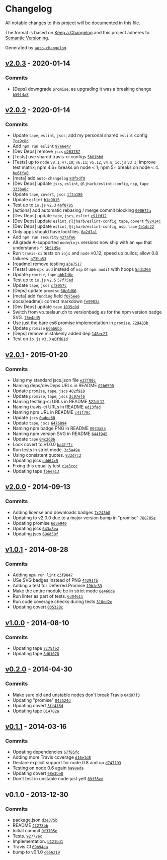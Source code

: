 # Changelog

All notable changes to this project will be documented in this file.

The format is based on [Keep a Changelog](https://keepachangelog.com/en/1.0.0/)
and this project adheres to [Semantic Versioning](https://semver.org/spec/v2.0.0.html).

Generated by [`auto-changelog`](https://github.com/CookPete/auto-changelog).

## [v2.0.3](https://github.com/ljharb/promise-deferred/compare/v2.0.2...v2.0.3) - 2020-01-14

### Commits

- [Deps] downgrade `promise`, as upgrading it was a breaking change [`b50f4a8`](https://github.com/ljharb/promise-deferred/commit/b50f4a82533c3d13bd25c24be03abf990df80665)

## [v2.0.2](https://github.com/ljharb/promise-deferred/compare/v2.0.1...v2.0.2) - 2020-01-14

### Commits

- Update `tape`, `eslint`, `jscs`; add my personal shared `eslint` config [`7ca9c8d`](https://github.com/ljharb/promise-deferred/commit/7ca9c8dbf83414da876069315e1f5317763867da)
- Add `npm run eslint` [`97e6e47`](https://github.com/ljharb/promise-deferred/commit/97e6e47d61368b9dacac360a947e0d55f3998577)
- [Dev Deps] remove `jscs` [`d263787`](https://github.com/ljharb/promise-deferred/commit/d263787e6154de03979d5a921dd1692bca2f1f31)
- [Tests] use shared travis-ci configs [`5b01bbd`](https://github.com/ljharb/promise-deferred/commit/5b01bbda040388ee5df3adbfa6d66e679096eaaf)
- [Tests] up to `node` `v8.1`; `v7.10`; `v6.11`; `v5.12`, `v4.8`; `io.js` `v3.3`; improve test matrix; npm 4.6+ breaks on node &lt; 1; npm 5+ breaks on node &lt; 4. [`be6ffa0`](https://github.com/ljharb/promise-deferred/commit/be6ffa0d469e536b8b80bb445162f199b5df1b94)
- [meta] add `auto-changelog` [`8df5df8`](https://github.com/ljharb/promise-deferred/commit/8df5df80484f6b503c27eef61dcf02cf10562ac4)
- [Dev Deps] update `jscs`, `eslint`, `@ljharb/eslint-config`, `nsp`, `tape` [`333ba8c`](https://github.com/ljharb/promise-deferred/commit/333ba8c9b261a38e45d98dc0b99dea5b59da9adc)
- Update `tape`, `covert`, `jscs` [`1f2a186`](https://github.com/ljharb/promise-deferred/commit/1f2a1869594cc91f98b0216b5cb62f6b8deb147f)
- Update `eslint` [`b1e9015`](https://github.com/ljharb/promise-deferred/commit/b1e90153e2d270b39b49d5414e070e28383520b2)
- Test up to `io.js` `v2.3` [`4af8785`](https://github.com/ljharb/promise-deferred/commit/4af87852835df30adba850521abe8ca0c4bc5816)
- [actions] add automatic rebasing / merge commit blocking [`000672a`](https://github.com/ljharb/promise-deferred/commit/000672a70e06651d0d7ae5cc52e571534fe70e19)
- [Dev Deps] update `tape`, `jscs`, `eslint` [`c91fd12`](https://github.com/ljharb/promise-deferred/commit/c91fd12b29a09132bba392cde17926a8d6ff0870)
- [Dev Deps] update `eslint`, `@ljharb/eslint-config`, `tape`, `covert` [`f82414c`](https://github.com/ljharb/promise-deferred/commit/f82414c07b74a380a3b9f166a2dbc9928c05bdfe)
- [Dev Deps] update `eslint`, `@ljharb/eslint-config`, `nsp`, `tape` [`4e1dc22`](https://github.com/ljharb/promise-deferred/commit/4e1dc22027a787c727926aad5b9ed351fe235a48)
- Only apps should have lockfiles. [`6a2d7a1`](https://github.com/ljharb/promise-deferred/commit/6a2d7a1fc7b85ef31e794dd6a0c202109ccbd92d)
- Add `npm run security` [`427afe6`](https://github.com/ljharb/promise-deferred/commit/427afe6c4029fad1fdc439d0668147413af617a6)
- All grade A-supported `node`/`iojs` versions now ship with an `npm` that understands `^`. [`5b51d5a`](https://github.com/ljharb/promise-deferred/commit/5b51d5aa201bf4c705a594ebc4c4d7cf712d453d)
- Run `travis-ci` tests on `iojs` and `node` v0.12; speed up builds; allow 0.8 failures. [`a73ba53`](https://github.com/ljharb/promise-deferred/commit/a73ba53406462479dd20f6bf4d29bfb2cd9505a2)
- [readme] remove testling [`a3e7517`](https://github.com/ljharb/promise-deferred/commit/a3e75177fb5b0db8bf8324ba15ddb0b10800cae7)
- [Tests] use `npx aud` instead of `nsp` or `npm audit` with hoops [`5ad1266`](https://github.com/ljharb/promise-deferred/commit/5ad12662402e9a2e214680df1ceeb817ed533620)
- Update `promise`, `tape` [`abb7d6c`](https://github.com/ljharb/promise-deferred/commit/abb7d6c0519d1bd4bb4982ed178dc7f4a8961e0d)
- Test up to `io.js` `v2.5` [`57f75ad`](https://github.com/ljharb/promise-deferred/commit/57f75adf12ab5313f11618f67f1fc760d0b10163)
- Update `tape`, `jscs` [`cf8057c`](https://github.com/ljharb/promise-deferred/commit/cf8057cf3657691358e50d67c2634c8ef80f8eae)
- [Deps] update `promise` [`80c0d66`](https://github.com/ljharb/promise-deferred/commit/80c0d66e96258a09b8fcc15d8b29d567e2624f69)
- [meta] add `funding` field [`f075ee6`](https://github.com/ljharb/promise-deferred/commit/f075ee67c6dc187746d47ea3467bc7bae928ccfb)
- docs(readme): correct markdown [`fe0903a`](https://github.com/ljharb/promise-deferred/commit/fe0903a4ffb507fafa068c6060fdbbcd128c18e7)
- [Dev Deps] update `tape` [`1035c0d`](https://github.com/ljharb/promise-deferred/commit/1035c0d09409e2d2dc4528bdb56507906ba63406)
- Switch from vb.teelaun.ch to versionbadg.es for the npm version badge SVG. [`76e4ad5`](https://github.com/ljharb/promise-deferred/commit/76e4ad56325d59ec7a8f8ba67a60908b4e28deb2)
- Use just the bare es6 promise implementation in `promise`. [`729483b`](https://github.com/ljharb/promise-deferred/commit/729483be4ae451c668c9a35831973b4d4c98c9d2)
- Update `promise` [`66ab6b5`](https://github.com/ljharb/promise-deferred/commit/66ab6b52c3f30e7c9b492846fa3c8c30a32fc515)
- [Deps] remove mistakenly added dep [`148ec27`](https://github.com/ljharb/promise-deferred/commit/148ec27e56e7c149da409e13b8ec042fec56bfd6)
- Test on `io.js` `v3.0` [`e0fd61d`](https://github.com/ljharb/promise-deferred/commit/e0fd61ddb90bd9fcca00c02d095bafe45ca3b760)

## [v2.0.1](https://github.com/ljharb/promise-deferred/compare/v2.0.0...v2.0.1) - 2015-01-20

### Commits

- Using my standard jscs.json file [`e37f90c`](https://github.com/ljharb/promise-deferred/commit/e37f90cc9bdf4c76cd4b93e0b0b3150f9253f30e)
- Naming deps/devDeps URLs in README [`02b6590`](https://github.com/ljharb/promise-deferred/commit/02b65909038a2b716ea3e43475676cf132a44830)
- Update `promise`, `tape`, `jscs` [`402f918`](https://github.com/ljharb/promise-deferred/commit/402f9188ab4e61f03df704c583a4770dd7706f9f)
- Update `promise`, `tape`, `jscs` [`2c07ef6`](https://github.com/ljharb/promise-deferred/commit/2c07ef687809af99d08b7a5f4d31ec832e755be8)
- Naming testling-ci URLs in README [`522df12`](https://github.com/ljharb/promise-deferred/commit/522df12e1ca1058e8520cd3c522a9fc7c33836c6)
- Naming travis-ci URLs in README [`ed13fad`](https://github.com/ljharb/promise-deferred/commit/ed13fadc1631d1a8984a5b0e32584360eb9551d5)
- Naming npm URL in README [`c41f70c`](https://github.com/ljharb/promise-deferred/commit/c41f70c28fa56b26fb583de558626edc00060ca7)
- Update `jscs` [`0adee60`](https://github.com/ljharb/promise-deferred/commit/0adee60ef02bc08bd2979ee3f229b0be12d1262d)
- Update `tape`, `jscs` [`6476094`](https://github.com/ljharb/promise-deferred/commit/64760948066008218b6bf408379bddc7dee803d6)
- Naming npm badge PNG in README [`8033a8a`](https://github.com/ljharb/promise-deferred/commit/8033a8af2a1beca6f889ba8175ff1e78e71654f6)
- Naming npm version SVG in README [`644f945`](https://github.com/ljharb/promise-deferred/commit/644f9451a2673efa1feb25fb573fb1ba8eaa96eb)
- Update `tape` [`04c2606`](https://github.com/ljharb/promise-deferred/commit/04c26063f861581549bebaac14cbab332a5ff951)
- Lock covert to v1.0.0 [`ba4ff7c`](https://github.com/ljharb/promise-deferred/commit/ba4ff7c97232214c59c44cfe19daab52725d8a9b)
- Run tests in strict mode. [`3c5a49e`](https://github.com/ljharb/promise-deferred/commit/3c5a49e50e2f4ba022533a3e048cf1722ab72ade)
- Using consistent quotes. [`832d7c2`](https://github.com/ljharb/promise-deferred/commit/832d7c24e107d722282a2f7451c1577b5a06b7ae)
- Updating jscs [`ddd64c5`](https://github.com/ljharb/promise-deferred/commit/ddd64c5d3bbcf5772aedbd4fe7483d33e9524d58)
- Fixing this equality test [`c1a5ccc`](https://github.com/ljharb/promise-deferred/commit/c1a5ccc9c516d8f925abe2b1fe067fc4cb3a4165)
- Updating tape [`f66ea13`](https://github.com/ljharb/promise-deferred/commit/f66ea13807a1568c562fd7471c09457a3c2ab892)

## [v2.0.0](https://github.com/ljharb/promise-deferred/compare/v1.0.1...v2.0.0) - 2014-09-13

### Commits

- Adding license and downloads badges [`7c245b8`](https://github.com/ljharb/promise-deferred/commit/7c245b8d4e8bff9a1f2263005035102bd7680b0d)
- Updating to v2.0.0 due to a major version bump in "promise" [`788785e`](https://github.com/ljharb/promise-deferred/commit/788785e7c9220eb64fde8047b5e1bb23e170383f)
- Updating promise [`6d3e940`](https://github.com/ljharb/promise-deferred/commit/6d3e9408e882af5a7a204619acf7c3d0c094d24d)
- Updating jscs [`643a8ea`](https://github.com/ljharb/promise-deferred/commit/643a8eab37c389861bd4564c1919804f87583b42)
- Updating jscs [`696d58f`](https://github.com/ljharb/promise-deferred/commit/696d58ffc323bf6a1a63fcc07f536aa342446a89)

## [v1.0.1](https://github.com/ljharb/promise-deferred/compare/v1.0.0...v1.0.1) - 2014-08-28

### Commits

- Adding `npm run lint` [`c3f9047`](https://github.com/ljharb/promise-deferred/commit/c3f90471f33b7231bf4cca64fe0abb851b5c7531)
- USe SVG badges instead of PNG [`44291fb`](https://github.com/ljharb/promise-deferred/commit/44291fbe3a37afdb09e25a178e08fe010f2b71ad)
- Adding a test for Deferred.Promise [`19bfe33`](https://github.com/ljharb/promise-deferred/commit/19bfe33f13146dc9d65091b0d6335d823a84dd09)
- Make the entire module be in strict mode [`8e460da`](https://github.com/ljharb/promise-deferred/commit/8e460da1ec638b07b5f8209f5551ad217fefdbd6)
- Run linter as part of tests. [`6304611`](https://github.com/ljharb/promise-deferred/commit/6304611075da93e04e2562f44484cdd4aa04f1f3)
- Run code coverage checks during tests [`318dd2e`](https://github.com/ljharb/promise-deferred/commit/318dd2e0bb1ad32b71b0774aab052c7d73903a81)
- Updating covert [`035328c`](https://github.com/ljharb/promise-deferred/commit/035328c46379367e6f4bd5b500576ab5a538f12c)

## [v1.0.0](https://github.com/ljharb/promise-deferred/compare/v0.2.0...v1.0.0) - 2014-08-10

### Commits

- Updating tape [`7c75fe2`](https://github.com/ljharb/promise-deferred/commit/7c75fe2e4c9d1ae849ccf7b971d565feaa2ff357)
- Updating tape [`8d61078`](https://github.com/ljharb/promise-deferred/commit/8d61078cc3ea80783000d779af244e1110a5abac)

## [v0.2.0](https://github.com/ljharb/promise-deferred/compare/v0.1.1...v0.2.0) - 2014-04-30

### Commits

- Make sure old and unstable nodes don't break Travis [`04d07f3`](https://github.com/ljharb/promise-deferred/commit/04d07f30a3e317fa1b5cd866c20af428f53ca667)
- Updating "promise" [`043524d`](https://github.com/ljharb/promise-deferred/commit/043524d084b6267df66a4d847db12aba36683920)
- Updating covert [`3ff4f6d`](https://github.com/ljharb/promise-deferred/commit/3ff4f6dc8049260401c2ce2d9beffaf7d6007cc6)
- Updating tape [`014782a`](https://github.com/ljharb/promise-deferred/commit/014782a4b8529299f65a05cb592a2c7798e88a01)

## [v0.1.1](https://github.com/ljharb/promise-deferred/compare/v0.1.0...v0.1.1) - 2014-03-16

### Commits

- Updating dependencies [`67f85fc`](https://github.com/ljharb/promise-deferred/commit/67f85fcf1938a2dc1d94fee0956ce2906a3a871e)
- Adding more Travis coverage [`d16e1d8`](https://github.com/ljharb/promise-deferred/commit/d16e1d8636380f3ef5c64901536464cbb8091030)
- Declare explicit support for node 0.8 and up [`d747193`](https://github.com/ljharb/promise-deferred/commit/d7471932d8358fb087d53b148adea30f15102f50)
- Testing on node 0.6 again [`ba98eda`](https://github.com/ljharb/promise-deferred/commit/ba98edad37f72474fcff10a6a1ba704e403a4f7d)
- Updating covert [`98e3be8`](https://github.com/ljharb/promise-deferred/commit/98e3be81d1295c31368f3903835887ab5e4b74f6)
- Don't test in unstable node just yett [`89f55ed`](https://github.com/ljharb/promise-deferred/commit/89f55ed65f2c8deb77bc625ac6dba9121ac22633)

## v0.1.0 - 2013-12-30

### Commits

- package.json [`d3e375b`](https://github.com/ljharb/promise-deferred/commit/d3e375b2363a7b9e5072f5ff50166d3f38ef58da)
- README [`4f278bb`](https://github.com/ljharb/promise-deferred/commit/4f278bbc40ed8f9a88fc8ac0fcc82fe0d065be16)
- Initial commit [`9f3705e`](https://github.com/ljharb/promise-deferred/commit/9f3705e48e0e5439ae92710251410669b3f1b4c4)
- Tests. [`92772ec`](https://github.com/ljharb/promise-deferred/commit/92772ecbc4db996f9e04bf2dcf8f67fc1bc90c66)
- Implementation. [`b121bd1`](https://github.com/ljharb/promise-deferred/commit/b121bd151086a91ce91118a68e9dfc9a220fc6c7)
- Travis CI [`69b94ea`](https://github.com/ljharb/promise-deferred/commit/69b94ea1d146d26daab7a60353e493a7b1fa498b)
- bump to v0.1.0 [`c666219`](https://github.com/ljharb/promise-deferred/commit/c6662192c0acc84754e882b958e0717c4d6ec331)
